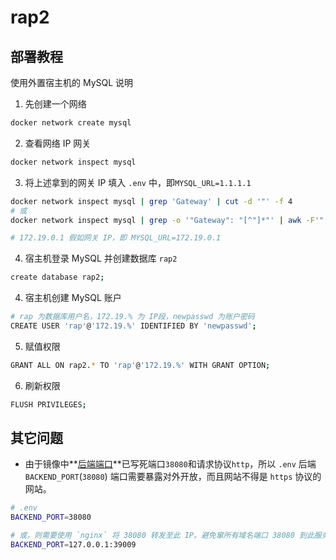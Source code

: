 # rap2

## 部署教程

使用外置宿主机的 MySQL 说明

1. 先创建一个网络

```bash
docker network create mysql
```

2. 查看网络 IP 网关

```bash
docker network inspect mysql
```

3. 将上述拿到的网关 IP 填入 `.env` 中，即`MYSQL_URL=1.1.1.1`

```bash
docker network inspect mysql | grep 'Gateway' | cut -d '"' -f 4
# 或
docker network inspect mysql | grep -o '"Gateway": "[^"]*"' | awk -F'"' '{print $4}'

# 172.19.0.1 假如网关 IP，即 MYSQL_URL=172.19.0.1
```

4. 宿主机登录 MySQL 并创建数据库 `rap2`

```bash
create database rap2;
```

4. 宿主机创建 MySQL 账户

```bash
# rap 为数据库用户名，172.19.% 为 IP段，newpasswd 为账户密码
CREATE USER 'rap'@'172.19.%' IDENTIFIED BY 'newpasswd';
```

5. 赋值权限

```bash
GRANT ALL ON rap2.* TO 'rap'@'172.19.%' WITH GRANT OPTION;
```

6. 刷新权限

```bash
FLUSH PRIVILEGES;
```

## 其它问题

- 由于镜像中**[后端端口](https://github.com/thx/rap2-dolores/blob/master/docker/config.prod.ts)**已写死端口`38080`和请求协议`http`，所以 `.env` 后端 `BACKEND_PORT`(`38080`) 端口需要暴露对外开放，而且网站不得是 `https` 协议的网站。

```bash
# .env
BACKEND_PORT=38080

# 或，则需要使用 `nginx` 将 38080 转发至此 IP。避免窜所有域名端口 38080 到此服务。
BACKEND_PORT=127.0.0.1:39009
```

